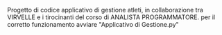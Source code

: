 Progetto di codice applicativo di gestione atleti, in collaborazione tra VIRVELLE e i tirocinanti del corso di ANALISTA PROGRAMMATORE.
per il corretto funzionamento avviare "Applicativo di Gestione.py"
